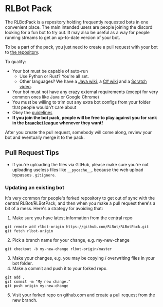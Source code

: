 # RLBot Pack

The RLBotPack is a repository holding frequently requested bots in one convenient place. The main intended users are people joining the discord looking for a fun bot to try out. It may also be useful as a way for people running streams to get an up-to-date version of your bot.

To be a part of the pack, you just need to create a pull request with your bot to [the repository](https://github.com/RLBot/RLBotPack).

To qualify:
 - Your bot must be capable of auto-run
   - Use Python or Rust? You're all set.
   - Other languages? We have a [Java wiki](https://github.com/RLBot/RLBotJavaExample/wiki/Auto-Launching-Java), a [C# wiki](https://github.com/RLBot/RLBotCSharpExample/wiki/Auto-Launching) and a [Scratch video](https://www.youtube.com/watch?v=4oK44syo49Y).
- Your bot must not have any crazy external requirements (except for very common ones like Java or Google Chrome)
- You must be willing to trim out any extra bot configs from your folder that people wouldn't care about
- Obey the [guidelines](/community-guidelines)
- **If you join the bot pack, people will be free to play against you for rank in the [braacket league](https://braacket.com/league/rlbot) whenever they want!**

After you create the pull request, somebody will come along, review your bot and eventually merge it to the pack.

## Pull Request Tips

- If you're uploading the files via GitHub, please make sure you're not uploading useless files like `__pycache__`, because the web upload bypasses `.gitignore`.

### Updating an existing bot
It's very common for people's forked repository to get out of sync with the central RLBot/RLBotPack, and then when you make a pull request there's a bit of a mess. Here's a strategy for avoiding that:

1. Make sure you have latest information from the central repo
```
git remote add rlbot-origin https://github.com/RLBot/RLBotPack.git
git fetch rlbot-origin
```
2. Pick a branch name for your change, e.g. my-new-change
```
git checkout -b my-new-change rlbot-origin/master
```

3. Make your changes, e.g. you may be copying / overwriting files in your bot folder.
4. Make a commit and push it to your forked repo.

```
git add .
git commit -m "My new change."
git push origin my-new-change
```

5. Visit your forked repo on github.com and create a pull request from the new branch.